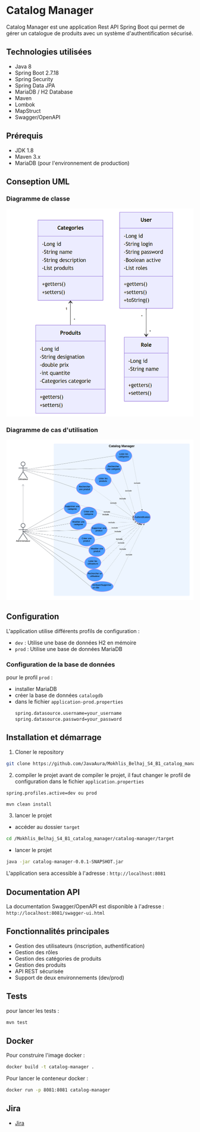 # Catalog Manager

Catalog Manager est une application Rest API Spring Boot qui permet de gérer un catalogue de produits avec un système d'authentification sécurisé.

## Technologies utilisées

- Java 8
- Spring Boot 2.7.18
- Spring Security
- Spring Data JPA
- MariaDB / H2 Database
- Maven
- Lombok
- MapStruct
- Swagger/OpenAPI

## Prérequis

- JDK 1.8
- Maven 3.x
- MariaDB (pour l'environnement de production)

## Conseption UML

### Diagramme de classe
![Diagramme de classe](https://raw.githubusercontent.com/JavaAura/Mokhlis_Belhaj_S4_B1_catalog_manager/refs/heads/main/UML/class_diagram.png)

### Diagramme de cas d'utilisation
![Diagramme de cas d'utilisation](https://raw.githubusercontent.com/JavaAura/Mokhlis_Belhaj_S4_B1_catalog_manager/refs/heads/main/UML/use-case-diagram.png)

## Configuration

L'application utilise différents profils de configuration :

- `dev` : Utilise une base de données H2 en mémoire
- `prod` : Utilise une base de données MariaDB

### Configuration de la base de données

pour le profil `prod` :

- installer MariaDB
- créer la base de données `catalogdb`
- dans le fichier `application-prod.properties`
  ```properties
  spring.datasource.username=your_username
  spring.datasource.password=your_password
  ```
  

## Installation et démarrage

1. Cloner le repository
```bash
git clone https://github.com/JavaAura/Mokhlis_Belhaj_S4_B1_catalog_manager
```	

2. compiler le projet
avant de compiler le projet, il faut changer le profil de configuration dans le fichier `application.properties`
```properties
spring.profiles.active=dev ou prod
```
```bash
mvn clean install
```
3. lancer le projet
- accéder au dossier `target`
```bash
cd /Mokhlis_Belhaj_S4_B1_catalog_manager/catalog-manager/target
```
- lancer le projet
```bash
java -jar catalog-manager-0.0.1-SNAPSHOT.jar 
```


L'application sera accessible à l'adresse : `http://localhost:8081`

## Documentation API

La documentation Swagger/OpenAPI est disponible à l'adresse :
`http://localhost:8081/swagger-ui.html`

## Fonctionnalités principales

- Gestion des utilisateurs (inscription, authentification)
- Gestion des rôles
- Gestion des catégories de produits
- Gestion des produits
- API REST sécurisée
- Support de deux environnements (dev/prod)

## Tests
pour lancer les tests :
```bash
mvn test
```
## Docker

Pour construire l'image docker :
```bash
docker build -t catalog-manager .
```

Pour lancer le conteneur docker :
```bash
docker run -p 8081:8081 catalog-manager
```


## Jira

- [Jira](https://belhajmokhlis.atlassian.net/jira/software/projects/CM/boards/237)





